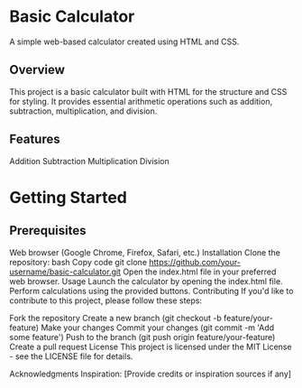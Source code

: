 # Basic Calculator
A simple web-based calculator created using HTML and CSS.

## Overview
This project is a basic calculator built with HTML for the structure and CSS for styling. It provides essential arithmetic operations such as addition, subtraction, multiplication, and division.

## Features
Addition
Subtraction
Multiplication
Division

# Getting Started
## Prerequisites
Web browser (Google Chrome, Firefox, Safari, etc.)
Installation
Clone the repository:
bash
Copy code
git clone https://github.com/your-username/basic-calculator.git
Open the index.html file in your preferred web browser.
Usage
Launch the calculator by opening the index.html file.
Perform calculations using the provided buttons.
Contributing
If you'd like to contribute to this project, please follow these steps:

Fork the repository
Create a new branch (git checkout -b feature/your-feature)
Make your changes
Commit your changes (git commit -m 'Add some feature')
Push to the branch (git push origin feature/your-feature)
Create a pull request
License
This project is licensed under the MIT License - see the LICENSE file for details.

Acknowledgments
Inspiration: [Provide credits or inspiration sources if any]
